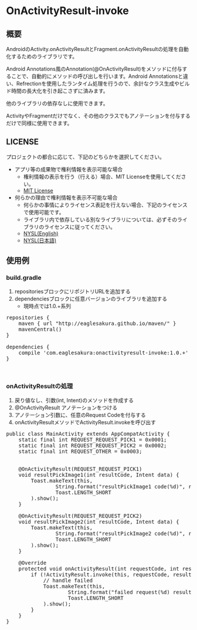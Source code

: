 # OnActivityResult-invoke

## 概要

AndroidのActivity.onActivityResultとFragment.onActivityResultの処理を自動化するためのライブラリです。

Android Annotations風のAnnotation(@OnActivityResult)をメソッドに付与することで、自動的にメソッドの呼び出しを行います。Android Annotationsと違い、Refrectionを使用したランタイム処理を行うので、余計なクラス生成やビルド時間の長大化を引き起こさずに済みます。

他のライブラリの依存なしに使用できます。

ActivityやFragmentだけでなく、その他のクラスでもアノテーションを付与するだけで同様に使用できます。

## LICENSE

プロジェクトの都合に応じて、下記のどちらかを選択してください。

* アプリ等の成果物で権利情報を表示可能な場合
	* 権利情報の表示を行う（行える）場合、MIT Licenseを使用してください。
	* [MIT License](LICENSE-MIT.txt)
* 何らかの理由で権利情報を表示不可能な場合
	* 何らかの事情によりライセンス表記を行えない場合、下記のライセンスで使用可能です。
	* ライブラリ内で依存している別なライブラリについては、必ずそのライブラリのライセンスに従ってください。
	* [NYSL(English)](LICENSE-NYSL-eng.txt)
	* [NYSL(日本語)](LICENSE-NYSL-jpn.txt)

## 使用例

### build.gradle

 1. repositoriesブロックにリポジトリURLを追加する
 1. dependenciesブロックに任意バージョンのライブラリを追加する
 	* 現時点では1.0.+系列

<pre>
repositories {
    maven { url "http://eaglesakura.github.io/maven/" }		// add maven repo
    mavenCentral()
}

dependencies {
    compile 'com.eaglesakura:onactivityresult-invoke:1.0.+'	// add library
}


</pre>

### onActivityResultの処理

 1. 戻り値なし、引数(int, Intent)のメソッドを作成する
 1. @OnActivityResult アノテーションをつける
 1. アノテーション引数に、任意のRequest Codeを付与する
 1. onActivityResultメソッドでActivityResult.invokeを呼び出す

<pre>
public class MainActivity extends AppCompatActivity {
    static final int REQUEST_REQUEST_PICK1 = 0x0001;
    static final int REQUEST_REQUEST_PICK2 = 0x0002;
    static final int REQUEST_OTHER = 0x0003;


    @OnActivityResult(REQUEST_REQUEST_PICK1)
    void resultPickImage1(int resultCode, Intent data) {
        Toast.makeText(this,
                String.format("resultPickImage1 code(%d)", resultCode),
                Toast.LENGTH_SHORT
        ).show();
    }

    @OnActivityResult(REQUEST_REQUEST_PICK2)
    void resultPickImage2(int resultCode, Intent data) {
        Toast.makeText(this,
                String.format("resultPickImage2 code(%d)", resultCode),
                Toast.LENGTH_SHORT
        ).show();
    }

    @Override
    protected void onActivityResult(int requestCode, int resultCode, Intent data) {
        if (!ActivityResult.invoke(this, requestCode, resultCode, data)) {
            // handle failed
            Toast.makeText(this,
                    String.format("failed request(%d) result(%d)", requestCode, resultCode),
                    Toast.LENGTH_SHORT
            ).show();
        }
    }
}

</pre>
